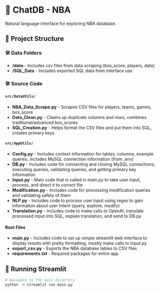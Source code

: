 # 🏀 ChatDB - NBA

Natural language interface for exploring NBA database.

## 📁 Project Structure

### 🛠️ Data Folders

- **/data** - Includes csv files from data scraping (box_score, players, data)
- **/SQL_Data** - Includes exported SQL data from interface use

### 🛠️ Source Code

#### `src/DataUtils/`
- **NBA_Data_Scrape.py** - Scrapes CSV files for players, teams, games, box_score
- **Data_Clean.py** - Cleans up duplicate columns and rows, combines traditional/advanced box_scores
- **SQL_Creation.py** - Helps format the CSV files and put them into SQL, creates primary keys

#### `src/AppUtils/`
- **Config.py** - Includes context information for tables, columns, example queries, includes MySQL connection information (from .env)
- **DB.py** - Includes code for connecting and closing MySQL connections, executing queries, validating queries, and getting primary key information
- **Input.py** - Main code that is called in main.py to take user input, process, and direct it to correct file
- **Modification.py** - Includes code for processing modification queries and validating safety of them 
- **NLP.py** - Includes code to process user input using regex to gain information about user intent (query, explore, modify)
- **Translation.py** - Includes code to make calls to OpenAI, translate processed input into SQL, explain translation, and send to DB.py

#### Root Files
- **main.py** - Includes code to set up simple streamlit web interface to display results with pretty formatting, mostly make calls to Input.py
- **export_csv.py** - Exports the NBA database tables to CSV files
- **requirements.txt** - Required packages for entire app

## 🚀 Running Streamlit

```bash
# Navigate to the main directory
python -m streamlit run main.py
```
